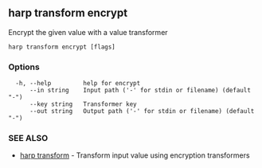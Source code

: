 ## harp transform encrypt

Encrypt the given value with a value transformer

```
harp transform encrypt [flags]
```

### Options

```
  -h, --help         help for encrypt
      --in string    Input path ('-' for stdin or filename) (default "-")
      --key string   Transformer key
      --out string   Output path ('-' for stdin or filename) (default "-")
```

### SEE ALSO

* [harp transform](harp_transform.md)	 - Transform input value using encryption transformers

